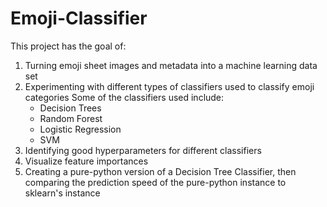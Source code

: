 # Emoji-Classifier

This project has the goal of:
1. Turning emoji sheet images and metadata into a machine learning data set
2. Experimenting with different types of classifiers used to classify emoji categories
  Some of the classifiers used include: 
    - Decision Trees
    - Random Forest
    - Logistic Regression
    - SVM
3. Identifying good hyperparameters for different classifiers
4. Visualize feature importances
5. Creating a pure-python version of a Decision Tree Classifier, then comparing the prediction speed of the pure-python instance to sklearn's instance
